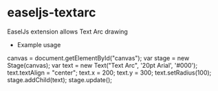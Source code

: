 easeljs-textarc
===============

EaselJs extension allows Text Arc drawing

- Example usage

canvas = document.getElementById("canvas");
var stage = new Stage(canvas);
var text = new Text("Text Arc", '20pt Arial', '#000');
text.textAlign = "center";
text.x = 200;
text.y = 300;
text.setRadius(100);
stage.addChild(text);
stage.update();
